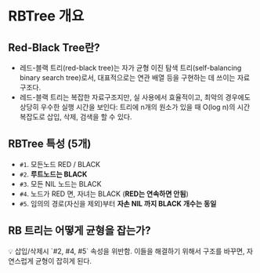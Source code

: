 # RBTree 개요

## Red-Black Tree란?

- 레드-블랙 트리(red-black tree)는 자가 균형 이진 탐색 트리(self-balancing binary search tree)로서, 대표적으로는 연관 배열 등을 구현하는 데 쓰이는 자료구조다.
- 레드-블랙 트리는 복잡한 자료구조지만, 실 사용에서 효율적이고, 최악의 경우에도 상당히 우수한 실행 시간을 보인다: 트리에 n개의 원소가 있을 때 O(log n)의 시간복잡도로 삽입, 삭제, 검색을 할 수 있다.

## RBTree 특성 (5개)

- `#1`. 모든노드 RED / BLACK
- `#2`. **루트노드는 BLACK**
- `#3`. 모든 NIL 노드는 BLACK
- `#4`. 노드가 RED 면, 자녀는 BLACK (**RED는 연속하면 안됨**)
- `#5`. 임의의 경로(자신을 제외)부터 **자손 NIL 까지 BLACK 개수는 동일**

## RB 트리는 어떻게 균형을 잡는가?

<aside>
💡 삽입/삭제시 `#2, #4, #5` 속성을 위반함. 이들을 해결하기 위해서 구조를 바꾸면, 자연스럽게 균형이 잡히게 된다.

</aside>
